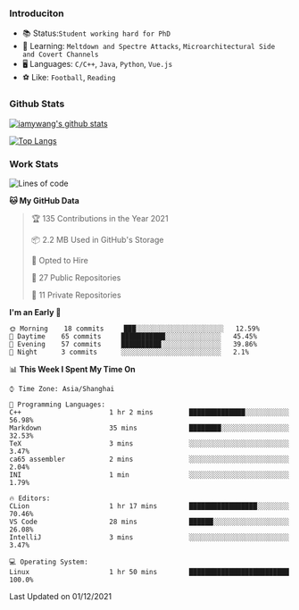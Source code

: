 ### Introduciton

- 📚 Status:`Student working hard for PhD`
- 🔎 Learning: `Meltdown and Spectre Attacks`, `Microarchitectural Side and Covert Channels`
- 🖥️ Languages: `C/C++`, `Java`, `Python`, `Vue.js`
- ⚽ Like: `Football`, `Reading`

### Github Stats

[![iamywang's github stats](https://github-readme-stats.vercel.app/api?username=iamywang&count_private=true&show_icons=true)]()

[![Top Langs](https://github-readme-stats.vercel.app/api/top-langs/?username=iamywang&layout=compact)]()

### Work Stats

<!--START_SECTION:waka-->
![Lines of code](https://img.shields.io/badge/From%20Hello%20World%20I%27ve%20Written-651645%20lines%20of%20code-blue)

**🐱 My GitHub Data** 

> 🏆 135 Contributions in the Year 2021
 > 
> 📦 2.2 MB Used in GitHub's Storage 
 > 
> 💼 Opted to Hire
 > 
> 📜 27 Public Repositories 
 > 
> 🔑 11 Private Repositories  
 > 
**I'm an Early 🐤** 

```text
🌞 Morning    18 commits     ███░░░░░░░░░░░░░░░░░░░░░░   12.59% 
🌆 Daytime    65 commits     ███████████░░░░░░░░░░░░░░   45.45% 
🌃 Evening    57 commits     ██████████░░░░░░░░░░░░░░░   39.86% 
🌙 Night      3 commits      ░░░░░░░░░░░░░░░░░░░░░░░░░   2.1%

```


📊 **This Week I Spent My Time On** 

```text
⌚︎ Time Zone: Asia/Shanghai

💬 Programming Languages: 
C++                      1 hr 2 mins         ██████████████░░░░░░░░░░░   56.98% 
Markdown                 35 mins             ████████░░░░░░░░░░░░░░░░░   32.53% 
TeX                      3 mins              ░░░░░░░░░░░░░░░░░░░░░░░░░   3.47% 
ca65 assembler           2 mins              ░░░░░░░░░░░░░░░░░░░░░░░░░   2.04% 
INI                      1 min               ░░░░░░░░░░░░░░░░░░░░░░░░░   1.79%

🔥 Editors: 
CLion                    1 hr 17 mins        █████████████████░░░░░░░░   70.46% 
VS Code                  28 mins             ██████░░░░░░░░░░░░░░░░░░░   26.08% 
IntelliJ                 3 mins              ░░░░░░░░░░░░░░░░░░░░░░░░░   3.47%

💻 Operating System: 
Linux                    1 hr 50 mins        █████████████████████████   100.0%

```


 Last Updated on 01/12/2021
<!--END_SECTION:waka-->
